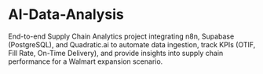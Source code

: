# AI-Data-Analysis
End-to-end Supply Chain Analytics project integrating n8n, Supabase (PostgreSQL), and Quadratic.ai to automate data ingestion, track KPIs (OTIF, Fill Rate, On-Time Delivery), and provide insights into supply chain performance for a Walmart expansion scenario.
